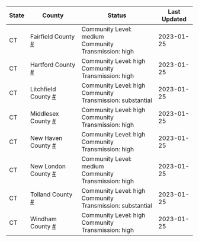 State | County | Status | Last Updated
--- | --- | --- | --- 
CT | Fairfield County <a href="#fairfield_county">#</a> | <a name="fairfield_county"></a>Community Level: medium<br/>Community Transmission: high | 2023-01-25
CT | Hartford County <a href="#hartford_county">#</a> | <a name="hartford_county"></a>Community Level: high<br/>Community Transmission: high | 2023-01-25
CT | Litchfield County <a href="#litchfield_county">#</a> | <a name="litchfield_county"></a>Community Level: high<br/>Community Transmission: substantial | 2023-01-25
CT | Middlesex County <a href="#middlesex_county">#</a> | <a name="middlesex_county"></a>Community Level: high<br/>Community Transmission: high | 2023-01-25
CT | New Haven County <a href="#new_haven_county">#</a> | <a name="new_haven_county"></a>Community Level: high<br/>Community Transmission: high | 2023-01-25
CT | New London County <a href="#new_london_county">#</a> | <a name="new_london_county"></a>Community Level: medium<br/>Community Transmission: high | 2023-01-25
CT | Tolland County <a href="#tolland_county">#</a> | <a name="tolland_county"></a>Community Level: high<br/>Community Transmission: substantial | 2023-01-25
CT | Windham County <a href="#windham_county">#</a> | <a name="windham_county"></a>Community Level: high<br/>Community Transmission: high | 2023-01-25
